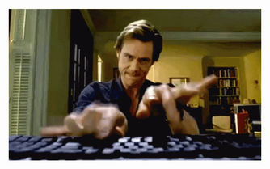 <p align="center">
  <img src="https://github.com/hdev14/hdev14/blob/master/coding.gif" height="300" >
</p>
